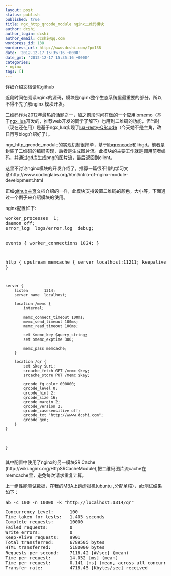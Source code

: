 ```yaml
---
layout: post
status: publish
published: true
title: ngx_http_qrcode_module nginx二维码模块
author: dcshi
author_login: dcshi
author_email: dcshi@qq.com
wordpress_id: 138
wordpress_url: http://www.dcshi.com/?p=138
date: '2012-12-17 15:35:16 +0000'
date_gmt: '2012-12-17 15:35:16 +0000'
categories:
- nginx
tags: []
---
```

<p>详细介绍文档请见<a href="https://github.com/dcshi/ngx_http_qrcode_module" target="_blank">github</a></p>
<p>近段时间在阅读nginx的源码，模块是nginx整个生态系统里最重要的部分，所以不得不先了解nginx 模块开发。</p>
<p>二维码作为2012年最热的话题之一，加之前段时间在做的一个应用<a href="http://lomemo.me">lomemo</a>（基于<a href="http://slides.dcshi.com/ngx_lua_20130113/" target="_blank">ngx_lua</a>开发的，推荐web开发的同学了解下）也用到二维码的功能，但当时（现在还在用）是基于ngx_lua实现了<a href="https://github.com/dcshi/lua-resty-QRcode">lua-resty-QRcode</a>（今天她不是主角，改日再写blog介绍好了）。</p>
<p>ngx_http_qrcode_module的实现机制很简单，基于<a href="http://fukuchi.org/works/qrencode/manual/">libqrencode</a>和libgd。前者是封装了二维码的编码实现，后者是生成图片流。此模块的主要工作就是调用前者编码，并通过gd库生成png的图片流，最后返回到client。</p>
<p>这里不讨论nginx模块的开发介绍了，推荐一篇很不错的学习文章:http://www.codinglabs.org/html/intro-of-nginx-module-development.html</p>
<p>正如<a href="https://github.com/dcshi/ngx_http_qrcode_module">github主页</a>文档介绍的一样，此模块支持设置二维码的颜色，大小等，下面通过一个例子来介绍模块的使用。</p>
<p>nginx配置如下:</p>
<pre>worker_processes  1;
daemon off;
error_log  logs/error.log  debug;

events {
	worker_connections  1024;
}

http {
	upstream memcache {
		server localhost:11211;
		keepalive 512;
	}   

	server {
		listen       1314;
		server_name  localhost;

		location /memc {
			internal;

			memc_connect_timeout 100ms;
			memc_send_timeout 100ms;
			memc_read_timeout 100ms;

			set $memc_key $query_string;
			set $memc_exptime 300;

			memc_pass memcache;
		}

		location /qr {
			set $key $uri;
			srcache_fetch GET /memc $key;
			srcache_store PUT /memc $key;

			qrcode_fg_color 000000;
			qrcode_level 0;
			qrcode_hint 2;
			qrcode_size 16;
			qrcode_margin 2;
			qrcode_version 2;
			qrcode_casesensitive off;
			qrcode_txt "http://wwww.dcshi.com";
			qrcode_gen;
		}
	}
}</pre>
<p>其中配置中使用了nginx的另一模块SR Cache (http://wiki.nginx.org/HttpSRCacheModule),把二维码图片流cache在memcache里，避免每次请求重复计算。</p>
<p>上一组性能测试数据，在我的MBA上跑虚拟机(ubuntu ,分配单核），ab测试结果如下：</p>
<pre>ab -c 100 -n 10000 -k "http://localhost:1314/qr"</pre>
<pre>Concurrency Level:      100
Time taken for tests:   1.405 seconds
Complete requests:      10000
Failed requests:        0
Write errors:           0
Keep-Alive requests:    9901
Total transferred:      6789505 bytes
HTML transferred:       5180000 bytes
Requests per second:    7116.42 [#/sec] (mean)
Time per request:       14.052 [ms] (mean)
Time per request:       0.141 [ms] (mean, across all concurrent requests)
Transfer rate:          4718.45 [Kbytes/sec] received</pre>
<p>&nbsp;</p>
